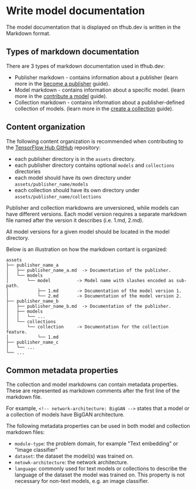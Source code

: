 <!--* freshness: { owner: 'maringeo' reviewed: '2020-12-30' review_interval: '3 months' } *-->

# Write model documentation

The model documentation that is displayed on tfhub.dev is written in the
Markdown format.

## Types of markdown documentation

There are 3 types of markdown documentation used in tfhub.dev:

*   Publisher markdown - contains information about a publisher (learn more in
    the [become a publisher](publish.md) guide).
*   Model markdown - contains information about a specific model. (learn more in
    the [contribute a model](contribute_a_model.md) guide).
*   Collection markdown - contains information about a publisher-defined
    collection of models. (learn more in the
    [create a collection](creating_a_collection.md) guide).

## Content organization

The following content organization is recommended when contributing to the
[TensorFlow Hub GitHub](https://github.com/tensorflow/hub) repository:

*   each publisher directory is in the `assets` directory.
*   each publisher directory contains optional `models` and `collections`
    directories
*   each model should have its own directory under
    `assets/publisher_name/models`
*   each collection should have its own directory under
    `assets/publisher_name/collections`

Publisher and collection markdowns are unversioned, while models can have
different versions. Each model version requires a separate markdown file named
after the version it describes (i.e. 1.md, 2.md).

All model versions for a given model should be located in the model directory.

Below is an illustration on how the markdown contant is organized:

```
assets
├── publisher_name_a
│   ├── publisher_name_a.md  -> Documentation of the publisher.
│   └── models
│       └── model          -> Model name with slashes encoded as sub-path.
│           ├── 1.md       -> Documentation of the model version 1.
│           └── 2.md       -> Documentation of the model version 2.
├── publisher_name_b
│   ├── publisher_name_b.md  -> Documentation of the publisher.
│   ├── models
│   │   └── ...
│   └── collections
│       └── collection     -> Documentation for the collection feature.
│           └── 1.md
├── publisher_name_c
│   └── ...
└── ...
```

## Common metadata properties

The collection and model markdowns can contain metadata properties. These are
represented as markdown comments after the first line of the markdown file.

For example, `<!-- network-architecture: BigGAN -->` states that a model or a
collection of models have BigGAN architecture.

The following metadata properties can be used in both model and collection
markdown files:

*   `module-type`: the problem domain, for example "Text embedding" or "Image
    classifier"
*   `dataset`: the dataset the model(s) was trained on.
*   `netowk-architecture`: the network architecture.
*   `language`: commonly used for text models or collections to describe the
    language of the dataset the model was trained on. This property is not
    necessary for non-text models, e.g. an image classifier.
